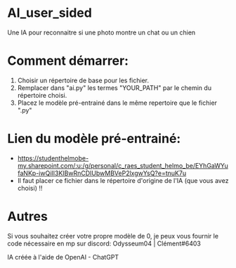 # AI_user_sided

Une IA pour reconnaitre si une photo montre un chat ou un chien


# Comment démarrer:
  1. Choisir un répertoire de base pour les fichier.
  2. Remplacer dans "ai.py" les termes "YOUR_PATH" par le chemin du répertoire choisi.
  3. Placez le modèle pré-entrainé dans le même repertoire que le fichier ".py"
  

# Lien du modèle pré-entrainé:

 - https://studenthelmobe-my.sharepoint.com/:u:/g/personal/c_raes_student_helmo_be/EYhGaWYufaNKp-iwQiII3KIBwRnCDIUbwMBVeP2lxgwYsQ?e=tnuK7u 
 - Il faut placer ce fichier dans le répertoire d'origine de l'IA (que vous avez choisi) !!

# Autres
Si vous souhaitez créer votre propre modèle de 0, je peux vous fournir le code nécessaire en mp sur discord: Odysseum04 | Clément#6403

IA créée à l'aide de OpenAI - ChatGPT
